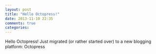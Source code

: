 ```yaml
---
layout: post
title: "Hello Octopress!"
date: 2013-11-10 22:35
comments: true
categories: 
---
```


Hello Octopress! Just migrated (or rather started over) to a new blogging platform: Octopress
